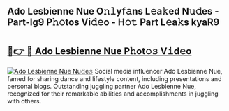 ## Ado Lesbienne Nue O𝚗𝚕yf𝚊ns L𝚎a𝚔ed N𝚞𝚍es - Part-Ig9 P𝚑𝚘tos Vi𝚍𝚎o - H𝚘𝚝 Part L𝚎a𝚔s kyaR9

# <h2><a href="http://kf6tmxy.oniu.top/?m=Ado+Lesbienne+Nue">🔗👉 🔴 Ado Lesbienne Nue P𝚑ot𝚘𝚜 V𝚒d𝚎o</a></h2>

[![Ado Lesbienne Nue Nu𝚍e𝚜](https://i.imgur.com/0qMVB7G.gif)](http://kf6tmxy.oniu.top/?m=Ado+Lesbienne+Nue)
Social media influencer Ado Lesbienne Nue, famed for sharing dance and lifestyle content, including presentations and personal blogs. Outstanding juggling partner Ado Lesbienne Nue, recognized for their remarkable abilities and accomplishments in juggling with others.  
